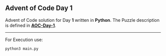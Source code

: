 ## Advent of Code Day **1**

Advent of Code solution for Day __1__ written in __Python__. The Puzzle description is defined in <a href="https://adventofcode.com/2022/day/1">**AOC-Day-1**</a>.
<hr>

For Execution use:

```bash
python3 main.py
```


